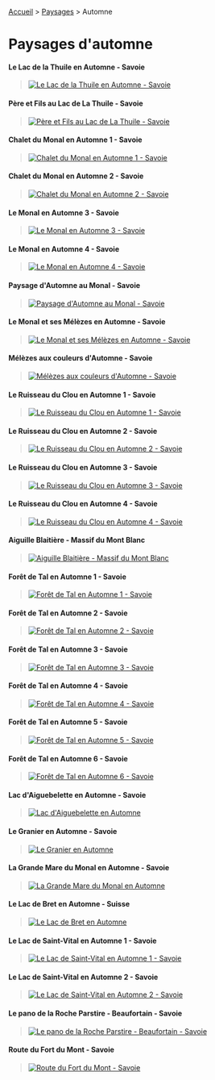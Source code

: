 [Accueil](https://github.com/olivier3lanc/photographies#readme) > [Paysages](/paysages#readme) > Automne

# Paysages d'automne

#### Le Lac de la Thuile en Automne - Savoie
> [![Le Lac de la Thuile en Automne - Savoie](https://images.weserv.nl/?url=https://raw.githubusercontent.com/olivier3lanc/photographies/master/paysages/automne/lac_thuile_automne_mg_6008__mg_6012-5-images_size_3200x1600.webp&output=webp&q=30&w=976&dpr=2)](https://images.weserv.nl/?url=https://raw.githubusercontent.com/olivier3lanc/photographies/master/paysages/automne/lac_thuile_automne_mg_6008__mg_6012-5-images_size_3200x1600.webp&output=webp&q=30&w=976&dpr=2)

#### Père et Fils au Lac de La Thuile - Savoie
> [![Père et Fils au Lac de La Thuile - Savoie](https://images.weserv.nl/?url=https://raw.githubusercontent.com/olivier3lanc/photographies/master/paysages/automne/pere_fils_la_thuile_mg_6033_size_2560x1706.webp&output=webp&q=30&w=976&dpr=2)](https://images.weserv.nl/?url=https://raw.githubusercontent.com/olivier3lanc/photographies/master/paysages/automne/pere_fils_la_thuile_mg_6033_size_2560x1706.webp&output=webp&q=30&w=976&dpr=2)

#### Chalet du Monal en Automne 1 - Savoie
> [![Chalet du Monal en Automne 1 - Savoie](https://images.weserv.nl/?url=https://raw.githubusercontent.com/olivier3lanc/photographies/master/paysages/automne/Chalets_Monal_Automne_1_MG_5779_size_1600x1066.webp&output=webp&q=30&w=976&dpr=2)](https://images.weserv.nl/?url=https://raw.githubusercontent.com/olivier3lanc/photographies/master/paysages/automne/Chalets_Monal_Automne_1_MG_5779_size_1600x1066.webp&output=webp&q=30&w=976&dpr=2)

#### Chalet du Monal en Automne 2 - Savoie
> [![Chalet du Monal en Automne 2 - Savoie](https://images.weserv.nl/?url=https://raw.githubusercontent.com/olivier3lanc/photographies/master/paysages/automne/Chalets_Monal_Automne_2_MG_5773_size_1600x1066.webp&output=webp&q=30&w=976&dpr=2)](https://images.weserv.nl/?url=https://raw.githubusercontent.com/olivier3lanc/photographies/master/paysages/automne/Chalets_Monal_Automne_2_MG_5773_size_1600x1066.webp&output=webp&q=30&w=976&dpr=2)

#### Le Monal en Automne 3 - Savoie
> [![Le Monal en Automne 3 - Savoie](https://images.weserv.nl/?url=https://raw.githubusercontent.com/olivier3lanc/photographies/master/paysages/automne/le_monal_en_automne_mg_3662_mg_3670-9-img_size_4243x1600.webp&output=webp&q=30&w=976&dpr=2)](https://images.weserv.nl/?url=https://raw.githubusercontent.com/olivier3lanc/photographies/master/paysages/automne/le_monal_en_automne_mg_3662_mg_3670-9-img_size_4243x1600.webp&output=webp&q=30&w=976&dpr=2)

#### Le Monal en Automne 4 - Savoie
> [![Le Monal en Automne 4 - Savoie](https://images.weserv.nl/?url=https://raw.githubusercontent.com/olivier3lanc/photographies/master/paysages/automne/le_monal_en_automne_mg_3672_1_size_2560x1706.webp&output=webp&q=30&w=976&dpr=2)](https://images.weserv.nl/?url=https://raw.githubusercontent.com/olivier3lanc/photographies/master/paysages/automne/le_monal_en_automne_mg_3672_1_size_2560x1706.webp&output=webp&q=30&w=976&dpr=2)

#### Paysage d'Automne au Monal - Savoie
> [![Paysage d'Automne au Monal - Savoie](https://images.weserv.nl/?url=https://raw.githubusercontent.com/olivier3lanc/photographies/master/paysages/automne/paysage_automne_monal_1_mg_5750__mg_5754-5-images_size_2560x1706.webp&output=webp&q=30&w=976&dpr=2)](https://images.weserv.nl/?url=https://raw.githubusercontent.com/olivier3lanc/photographies/master/paysages/automne/paysage_automne_monal_1_mg_5750__mg_5754-5-images_size_2560x1706.webp&output=webp&q=30&w=976&dpr=2)

#### Le Monal et ses Mélèzes en Automne - Savoie
> [![Le Monal et ses Mélèzes en Automne - Savoie](https://images.weserv.nl/?url=https://raw.githubusercontent.com/olivier3lanc/photographies/master/paysages/automne/Le_Monal_et_Melezes_Automne_MG_5740__MG_5744-5-images_size_1600x1066.webp&output=webp&q=30&w=976&dpr=2)](https://images.weserv.nl/?url=https://raw.githubusercontent.com/olivier3lanc/photographies/master/paysages/automne/Le_Monal_et_Melezes_Automne_MG_5740__MG_5744-5-images_size_1600x1066.webp&output=webp&q=30&w=976&dpr=2)

#### Mélèzes aux couleurs d'Automne - Savoie
> [![Mélèzes aux couleurs d'Automne - Savoie](https://images.weserv.nl/?url=https://raw.githubusercontent.com/olivier3lanc/photographies/master/paysages/automne/Melezes_Couleurs_Automne_Monal_MG_5729__MG_5731_size_1066x1600.webp&output=webp&q=30&w=976&dpr=2)](https://images.weserv.nl/?url=https://raw.githubusercontent.com/olivier3lanc/photographies/master/paysages/automne/Melezes_Couleurs_Automne_Monal_MG_5729__MG_5731_size_1066x1600.webp&output=webp&q=30&w=976&dpr=2)

#### Le Ruisseau du Clou en Automne 1 - Savoie
> [![Le Ruisseau du Clou en Automne 1 - Savoie](https://images.weserv.nl/?url=https://raw.githubusercontent.com/olivier3lanc/photographies/master/paysages/automne/le_ruisseau_du_clou_en_automne_mg_5790_size_2560x1706.webp&output=webp&q=30&w=976&dpr=2)](https://images.weserv.nl/?url=https://raw.githubusercontent.com/olivier3lanc/photographies/master/paysages/automne/le_ruisseau_du_clou_en_automne_mg_5790_size_2560x1706.webp&output=webp&q=30&w=976&dpr=2)

#### Le Ruisseau du Clou en Automne 2 - Savoie
> [![Le Ruisseau du Clou en Automne 2 - Savoie](https://images.weserv.nl/?url=https://raw.githubusercontent.com/olivier3lanc/photographies/master/paysages/automne/ruisseau_clou_automne_1_mg_5701_size_2560x1706.webp&output=webp&q=30&w=976&dpr=2)](https://images.weserv.nl/?url=https://raw.githubusercontent.com/olivier3lanc/photographies/master/paysages/automne/ruisseau_clou_automne_1_mg_5701_size_2560x1706.webp&output=webp&q=30&w=976&dpr=2)

#### Le Ruisseau du Clou en Automne 3 - Savoie
> [![Le Ruisseau du Clou en Automne 3 - Savoie](https://images.weserv.nl/?url=https://raw.githubusercontent.com/olivier3lanc/photographies/master/paysages/automne/ruisseau_clou_automne_3_mg_5693__mg_5694-2-images_size_2560x2559.webp&output=webp&q=30&w=976&dpr=2)](https://images.weserv.nl/?url=https://raw.githubusercontent.com/olivier3lanc/photographies/master/paysages/automne/ruisseau_clou_automne_3_mg_5693__mg_5694-2-images_size_2560x2559.webp&output=webp&q=30&w=976&dpr=2)

#### Le Ruisseau du Clou en Automne 4 - Savoie
> [![Le Ruisseau du Clou en Automne 4 - Savoie](https://images.weserv.nl/?url=https://raw.githubusercontent.com/olivier3lanc/photographies/master/paysages/automne/ruisseau_clou_automne_4_mg_5695_size_2560x1706.webp&output=webp&q=30&w=976&dpr=2)](https://images.weserv.nl/?url=https://raw.githubusercontent.com/olivier3lanc/photographies/master/paysages/automne/ruisseau_clou_automne_4_mg_5695_size_2560x1706.webp&output=webp&q=30&w=976&dpr=2)

#### Aiguille Blaitière - Massif du Mont Blanc
> [![Aiguille Blaitière - Massif du Mont Blanc](https://images.weserv.nl/?url=https://raw.githubusercontent.com/olivier3lanc/photographies/master/paysages/automne/Aiguille_Blaitiere_MG_3631__MG_3636-6%20images_size_2500x1078.webp&output=webp&q=30&w=976&dpr=2)](https://images.weserv.nl/?url=https://raw.githubusercontent.com/olivier3lanc/photographies/master/paysages/automne/Aiguille_Blaitiere_MG_3631__MG_3636-6%20images_size_2500x1078.webp&output=webp&q=30&w=976&dpr=2)

#### Forêt de Tal en Automne 1 - Savoie
> [![Forêt de Tal en Automne 1 - Savoie](https://images.weserv.nl/?url=https://raw.githubusercontent.com/olivier3lanc/photographies/master/paysages/automne/foret_de_tal_automne_MG_3345_size_1600x1066.webp&output=webp&q=30&w=976&dpr=2)](https://images.weserv.nl/?url=https://raw.githubusercontent.com/olivier3lanc/photographies/master/paysages/automne/foret_de_tal_automne_MG_3345_size_1600x1066.webp&output=webp&q=30&w=976&dpr=2)

#### Forêt de Tal en Automne 2 - Savoie
> [![Forêt de Tal en Automne 2 - Savoie](https://images.weserv.nl/?url=https://raw.githubusercontent.com/olivier3lanc/photographies/master/paysages/automne/foret_de_tal_automne_MG_3348_size_1066x1600.webp&output=webp&q=30&w=976&dpr=2)](https://images.weserv.nl/?url=https://raw.githubusercontent.com/olivier3lanc/photographies/master/paysages/automne/foret_de_tal_automne_MG_3348_size_1066x1600.webp&output=webp&q=30&w=976&dpr=2)

#### Forêt de Tal en Automne 3 - Savoie
> [![Forêt de Tal en Automne 3 - Savoie](https://images.weserv.nl/?url=https://raw.githubusercontent.com/olivier3lanc/photographies/master/paysages/automne/foret_de_tal_automne_MG_3394_size_1066x1600.webp&output=webp&q=30&w=976&dpr=2)](https://images.weserv.nl/?url=https://raw.githubusercontent.com/olivier3lanc/photographies/master/paysages/automne/foret_de_tal_automne_MG_3394_size_1066x1600.webp&output=webp&q=30&w=976&dpr=2)

#### Forêt de Tal en Automne 4 - Savoie
> [![Forêt de Tal en Automne 4 - Savoie](https://images.weserv.nl/?url=https://raw.githubusercontent.com/olivier3lanc/photographies/master/paysages/automne/foret_de_tal_automne_MG_3416_size_1600x1066.webp&output=webp&q=30&w=976&dpr=2)](https://images.weserv.nl/?url=https://raw.githubusercontent.com/olivier3lanc/photographies/master/paysages/automne/foret_de_tal_automne_MG_3416_size_1600x1066.webp&output=webp&q=30&w=976&dpr=2)

#### Forêt de Tal en Automne 5 - Savoie
> [![Forêt de Tal en Automne 5 - Savoie](https://images.weserv.nl/?url=https://raw.githubusercontent.com/olivier3lanc/photographies/master/paysages/automne/foret_de_tal_automne_MG_3421_size_1600x1066.webp&output=webp&q=30&w=976&dpr=2)](https://images.weserv.nl/?url=https://raw.githubusercontent.com/olivier3lanc/photographies/master/paysages/automne/foret_de_tal_automne_MG_3421_size_1600x1066.webp&output=webp&q=30&w=976&dpr=2)

#### Forêt de Tal en Automne 6 - Savoie
> [![Forêt de Tal en Automne 6 - Savoie](https://images.weserv.nl/?url=https://raw.githubusercontent.com/olivier3lanc/photographies/master/paysages/automne/foret_de_tal_automne_MG_3430_size_1600x1066.webp&output=webp&q=30&w=976&dpr=2)](https://images.weserv.nl/?url=https://raw.githubusercontent.com/olivier3lanc/photographies/master/paysages/automne/foret_de_tal_automne_MG_3430_size_1600x1066.webp&output=webp&q=30&w=976&dpr=2)

#### Lac d'Aiguebelette en Automne - Savoie
> [![Lac d'Aiguebelette en Automne](https://images.weserv.nl/?url=https://raw.githubusercontent.com/olivier3lanc/photographies/master/paysages/automne/IMG_4589_size_2500x1667.webp&output=webp&q=30&w=976&dpr=2)](https://images.weserv.nl/?url=https://raw.githubusercontent.com/olivier3lanc/photographies/master/paysages/automne/IMG_4589_size_2500x1667.webp&output=webp&q=30&w=976&dpr=2)

#### Le Granier en Automne - Savoie
> [![Le Granier en Automne](https://images.weserv.nl/?url=https://raw.githubusercontent.com/olivier3lanc/photographies/master/paysages/automne/img_6777_size_2560x1706.webp&output=webp&q=30&w=976&dpr=2)](https://images.weserv.nl/?url=https://raw.githubusercontent.com/olivier3lanc/photographies/master/paysages/automne/img_6777_size_2560x1706.webp&output=webp&q=30&w=976&dpr=2)

#### La Grande Mare du Monal en Automne - Savoie
> [![La Grande Mare du Monal en Automne](https://images.weserv.nl/?url=https://raw.githubusercontent.com/olivier3lanc/photographies/master/paysages/automne/la_grande_mare_du_monal_en_automne_mg_3623_mg_3645-14-img_size_2560x1706.webp&output=webp&q=30&w=976&dpr=2)](https://images.weserv.nl/?url=https://raw.githubusercontent.com/olivier3lanc/photographies/master/paysages/automne/la_grande_mare_du_monal_en_automne_mg_3623_mg_3645-14-img_size_2560x1706.webp&output=webp&q=30&w=976&dpr=2)

#### Le Lac de Bret en Automne - Suisse
> [![Le Lac de Bret en Automne](https://images.weserv.nl/?url=https://raw.githubusercontent.com/olivier3lanc/photographies/master/paysages/automne/lac_bret_automne_img_5325_img_5331_size_4799x1600.webp&output=webp&q=30&w=976&dpr=2)](https://images.weserv.nl/?url=https://raw.githubusercontent.com/olivier3lanc/photographies/master/paysages/automne/lac_bret_automne_img_5325_img_5331_size_4799x1600.webp&output=webp&q=30&w=976&dpr=2)

#### Le Lac de Saint-Vital en Automne 1 - Savoie
> [![Le Lac de Saint-Vital en Automne 1 - Savoie](https://images.weserv.nl/?url=https://raw.githubusercontent.com/olivier3lanc/photographies/master/paysages/automne/lac_st_vital_img_5076_img_5083-8-img_size_4800x1600.webp&output=webp&q=30&w=976&dpr=2)](https://images.weserv.nl/?url=https://raw.githubusercontent.com/olivier3lanc/photographies/master/paysages/automne/lac_st_vital_img_5076_img_5083-8-img_size_4800x1600.webp&output=webp&q=30&w=976&dpr=2)

#### Le Lac de Saint-Vital en Automne 2 - Savoie
> [![Le Lac de Saint-Vital en Automne 2 - Savoie](https://images.weserv.nl/?url=https://raw.githubusercontent.com/olivier3lanc/photographies/master/paysages/automne/Lac-St-Vital_MG_3661_MG_3666_size_2500x973.webp&output=webp&q=30&w=976&dpr=2)](https://images.weserv.nl/?url=https://raw.githubusercontent.com/olivier3lanc/photographies/master/paysages/automne/Lac-St-Vital_MG_3661_MG_3666_size_2500x973.webp&output=webp&q=30&w=976&dpr=2)


#### Le pano de la Roche Parstire - Beaufortain - Savoie
> [![Le pano de la Roche Parstire - Beaufortain - Savoie](https://images.weserv.nl/?url=https://raw.githubusercontent.com/olivier3lanc/photographies/master/paysages/automne/Le_Pano_de_la_Roche_Parstire_beta_size_2500x509.webp&output=webp&q=30&w=976&dpr=2)](https://images.weserv.nl/?url=https://raw.githubusercontent.com/olivier3lanc/photographies/master/paysages/automne/Le_Pano_de_la_Roche_Parstire_beta_size_2500x509.webp&output=webp&q=30&w=976&dpr=2)


#### Route du Fort du Mont - Savoie
> [![Route du Fort du Mont - Savoie](https://images.weserv.nl/?url=https://raw.githubusercontent.com/olivier3lanc/photographies/master/paysages/automne/Route_du_Fort_du_Mont_IMG_5285_size_1600x1066.webp&output=webp&q=30&w=976&dpr=2)](https://images.weserv.nl/?url=https://raw.githubusercontent.com/olivier3lanc/photographies/master/paysages/automne/Route_du_Fort_du_Mont_IMG_5285_size_1600x1066.webp&output=webp&q=30&w=976&dpr=2)

